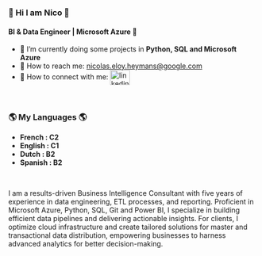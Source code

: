 ### 👋 Hi I am Nico 👋

#### BI & Data Engineer | Microsoft Azure 🚀

* 📝 I’m currently doing some projects in **Python, SQL and Microsoft Azure**
* 📧 How to reach me: <nicolas.eloy.heymans@google.com>
* 💬 How to connect with me: <a href="https://www.linkedin.com/in/nicolas-eloy-55b8bb142/" target="_blank"><img align="center" src="https://cdn.jsdelivr.net/npm/simple-icons@3.0.1/icons/linkedin.svg" alt="linkedin" height="30" width="40" /></a>

<br>

### 🌎 My Languages 🌎

* **French : C2**
* **English : C1**
* **Dutch : B2**
* **Spanish : B2**

<br>

I am a results-driven Business Intelligence Consultant with five years of experience in data engineering, ETL processes, and reporting. Proficient in Microsoft Azure, Python, SQL, Git and Power BI, I specialize in building efficient data pipelines and delivering actionable insights. For clients, I optimize cloud infrastructure and create tailored solutions for master and transactional data distribution, empowering businesses to harness advanced analytics for better decision-making.
